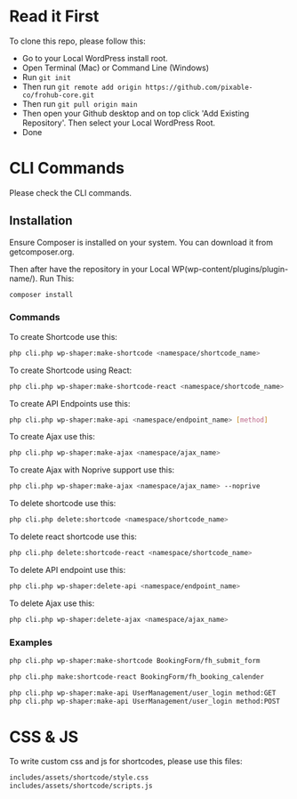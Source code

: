 # Read it First

To clone this repo, please follow this:

- Go to your Local WordPress install root.
- Open Terminal (Mac) or Command Line (Windows)
- Run ```git init```
- Then run ```git remote add origin https://github.com/pixable-co/frohub-core.git```
- Then run ```git pull origin main```
- Then open your Github desktop and on top click 'Add Existing Repository'. Then select your Local WordPress Root.
- Done

# CLI Commands

Please check the CLI commands.

## Installation

Ensure Composer is installed on your system. You can download it from getcomposer.org.

Then after have the repository in your Local WP(wp-content/plugins/plugin-name/). Run This:

```bash
composer install
```

### Commands

To create Shortcode use this:

```bash
php cli.php wp-shaper:make-shortcode <namespace/shortcode_name>
```

To create Shortcode using React:

```bash
php cli.php wp-shaper:make-shortcode-react <namespace/shortcode_name>
```

To create API Endpoints use this:

```bash
php cli.php wp-shaper:make-api <namespace/endpoint_name> [method]
```

To create Ajax use this:

```bash
php cli.php wp-shaper:make-ajax <namespace/ajax_name>
```

To create Ajax with Noprive support use this:

```bash
php cli.php wp-shaper:make-ajax <namespace/ajax_name> --noprive
```

To delete shortcode use this:

```bash
php cli.php delete:shortcode <namespace/shortcode_name>
```

To delete react shortcode use this:

```bash
php cli.php delete:shortcode-react <namespace/shortcode_name>
```

To delete API endpoint use this:

```bash
php cli.php wp-shaper:delete-api <namespace/endpoint_name>
```

To delete Ajax use this:

```bash
php cli.php wp-shaper:delete-ajax <namespace/ajax_name>
```

### Examples

```bash
php cli.php wp-shaper:make-shortcode BookingForm/fh_submit_form
```

```bash
php cli.php make:shortcode-react BookingForm/fh_booking_calender
```

```bash
php cli.php wp-shaper:make-api UserManagement/user_login method:GET
php cli.php wp-shaper:make-api UserManagement/user_login method:POST
```

# CSS & JS

To write custom css and js for shortcodes, please use this files:

```bash
includes/assets/shortcode/style.css
includes/assets/shortcode/scripts.js
```
